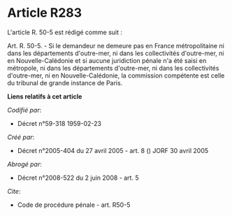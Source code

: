 # Article R283

L'article R. 50-5 est rédigé comme suit :

Art. R. 50-5. - Si le demandeur ne demeure pas en France métropolitaine ni dans les départements d'outre-mer, ni dans les
collectivités d'outre-mer, ni en Nouvelle-Calédonie et si aucune juridiction pénale n'a été saisi en métropole, ni dans les
départements d'outre-mer, ni dans les collectivités d'outre-mer, ni en Nouvelle-Calédonie, la commission compétente est celle
du tribunal de grande instance de Paris.

**Liens relatifs à cet article**

_Codifié par_:

  - Décret n°59-318 1959-02-23

_Créé par_:

  - Décret n°2005-404 du 27 avril 2005 - art. 8 () JORF 30 avril 2005

_Abrogé par_:

  - Décret n°2008-522 du 2 juin 2008 - art. 5

_Cite_:

  - Code de procédure pénale - art. R50-5
